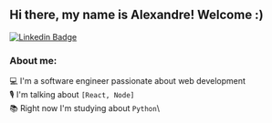 ## Hi there, my name is Alexandre! Welcome :)


[![Linkedin Badge](https://img.shields.io/badge/LinkedIn-0077B5?style=for-the-badge&logo=linkedin&logoColor=white)](https://www.linkedin.com/in/alexandreatlima/)

### About me:
💻 I'm a software engineer passionate about web development\
🎙 I'm talking about `[React, Node]`\
📚 Right now I'm studying about `Python`\

